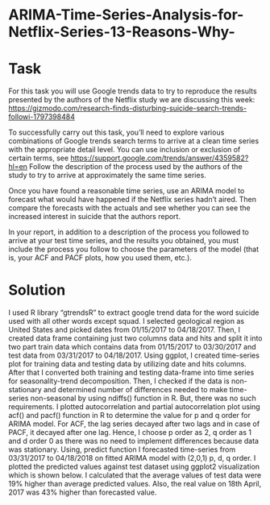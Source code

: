 # ARIMA-Time-Series-Analysis-for-Netflix-Series-13-Reasons-Why-

# Task
For this task you will use Google trends data to try to reproduce the results presented by the authors of the Netflix study we are discussing this week: https://gizmodo.com/research-finds-disturbing-suicide-search-trends-followi-1797398484

To successfully carry out this task, you’ll need to explore various combinations of Google trends search terms to arrive at a clean time series with the appropriate detail level. You can use inclusion or exclusion of certain terms, see https://support.google.com/trends/answer/4359582?hl=en
Follow the description of the process used by the authors of the study to try to arrive at approximately the same time series. 

Once you have found a reasonable time series, use an ARIMA model to forecast what would have happened if the Netflix series hadn’t aired. Then compare the forecasts with the actuals and see whether you can see the increased interest in suicide that the authors report. 

In your report, in addition to a description of the process you followed to arrive at your test time series, and the results you obtained, you must include the process you follow to choose the parameters of the model (that is, your ACF and PACF plots, how you used them, etc.). 

# Solution
I used R library “gtrendsR” to extract google trend data for the word suicide used with all other words except squad. I selected geological region as United States and picked dates from 01/15/2017 to 04/18/2017. Then, I created data frame containing just two columns data and hits and split it into two part train data which contains data from 01/15/2017 to 03/30/2017 and test data from 03/31/2017 to 04/18/2017. Using ggplot, I created time-series plot for training data and testing data by utilizing date and hits columns. After that I converted both training and testing data-frame into time series for seasonality-trend decomposition. Then, I checked if the data is non-stationary and determined number of differences needed to make time-series non-seasonal by using ndiffs() function in R. But, there was no such requirements. I plotted autocorrelation and partial autocorrelation plot using acf() and pacf() function in R to determine the value for p and q order for ARIMA model. For ACF, the lag series decayed after two lags and in case of PACF, it decayed after one lag. Hence, I choose p order as 2, q order as 1 and d order 0 as there was no need to implement differences because data was stationary. Using, predict function I forecasted time-series from 03/31/2017 to 04/18/2018 on fitted ARIMA model with (2,0,1) p, d, q order. I plotted the predicted values against test dataset using ggplot2 visualization which is shown below. I calculated that the average values of test data were 19% higher than average predicted values. Also, the real value on 18th April, 2017 was 43% higher than forecasted value. 

